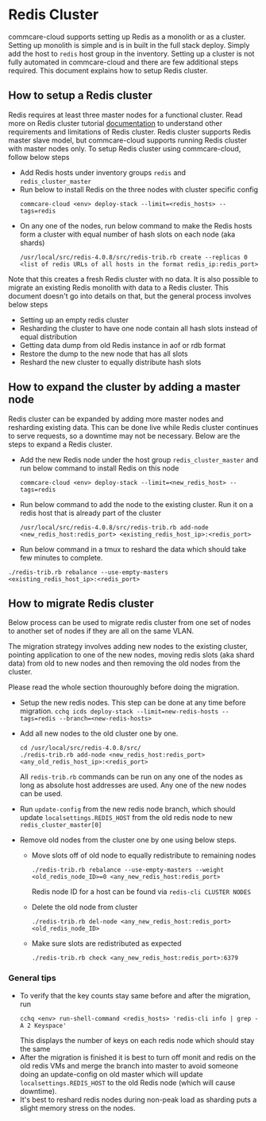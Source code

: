 # Redis Cluster

commcare-cloud supports setting up Redis as a monolith or as a cluster. Setting up monolith is simple and is in built in the full stack deploy. Simply add the host to `redis` host group in the inventory. Setting up a cluster is not fully automated in commcare-cloud and there are few additional steps required. This document explains how to setup Redis cluster.

## How to setup a Redis cluster

Redis requires at least three master nodes for a functional cluster. Read more on Redis cluster tutorial [documentation]([https://redis.io/topics/cluster-tutorial](https://redis.io/topics/cluster-tutorial)) to understand other requirements and limitations of Redis cluster. Redis cluster supports Redis master slave model, but commcare-cloud supports running Redis cluster with master nodes only. To setup Redis cluster using commcare-cloud, follow below steps

- Add Redis hosts under inventory groups `redis` and `redis_cluster_master`
- Run below to install Redis on the three nodes with cluster specific config
  ```
  commcare-cloud <env> deploy-stack --limit=<redis_hosts> --tags=redis
  ```
- On any one of the nodes, run below command to make the Redis hosts form a cluster with equal number of hash slots on each node (aka shards)
   ```
   /usr/local/src/redis-4.0.8/src/redis-trib.rb create --replicas 0 <list of redis URLs of all hosts in the format redis_ip:redis_port>
   ```

Note that this creates a fresh Redis cluster with no data. It is also possible to migrate an existing Redis monolith with data to a Redis cluster. This document doesn't go into details on that, but the general process involves below steps
- Setting up an empty redis cluster
- Resharding the cluster to have one node contain all hash slots instead of equal distribution
- Getting data dump from old Redis instance in aof or rdb format
- Restore the dump to the new node that has all slots
- Reshard the new cluster to equally distribute hash slots

## How to expand the cluster by adding a master node

Redis cluster can be expanded by adding more master nodes and resharding existing data. This can be done live while Redis cluster continues to serve requests, so a downtime may not be necessary. Below are the steps to expand a Redis cluster.

- Add the new Redis node under the host group `redis_cluster_master` and run below command to install Redis on this node
  ```
  commcare-cloud <env> deploy-stack --limit=<new_redis_host> --tags=redis
  ```
- Run below command  to add the node to the existing cluster. Run it on a redis host that is already part of the cluster 
   ```
  /usr/local/src/redis-4.0.8/src/redis-trib.rb add-node <new_redis_host:redis_port> <existing_redis_host_ip>:<redis_port>
  ```
- Run below command in a tmux to reshard the data which should take few minutes to complete.
```
./redis-trib.rb rebalance --use-empty-masters <existing_redis_host_ip>:<redis_port>
```

## How to migrate Redis cluster

Below process can be used to migrate redis cluster from one set of nodes to another set of nodes if they are all on the same VLAN.

The migration strategy involves adding new nodes to the existing cluster, pointing application to one of the new nodes, moving redis slots (aka  shard data) from old to new nodes and then removing the old nodes from the cluster.

Please read the whole section thouroughly before doing the migration.


- Setup the new redis nodes. This step can be done at any time before migration.
  `cchq icds deploy-stack --limit=new-redis-hosts --tags=redis --branch=<new-redis-hosts>`

- Add all new nodes to the old cluster one by one.
  ```
  cd /usr/local/src/redis-4.0.8/src/
  ./redis-trib.rb add-node <new_redis_host:redis_port> <any_old_redis_host_ip>:<redis_port>
  ```
  All `redis-trib.rb` commands can be run on any one of the nodes as long as absolute host addresses are used. Any one of the new nodes can be used.

- Run `update-config` from the new redis node branch, which should update `localsettings.REDIS_HOST` from the old redis node to new `redis_cluster_master[0]`

- Remove old nodes from the cluster one by one using below steps.
  - Move slots off of old node to equally redistribute to remaining nodes
    ```
    ./redis-trib.rb rebalance --use-empty-masters --weight <old_redis_node_ID>=0 <any_new_redis_host:redis_port>
    ```
    Redis node ID for a host can be found via `redis-cli CLUSTER NODES`

  - Delete the old node from cluster
    ```
    ./redis-trib.rb del-node <any_new_redis_host:redis_port> <old_redis_node_ID>
     ```
  - Make sure slots are redistributed as expected
    ```
    ./redis-trib.rb check <any_new_redis_host:redis_port>:6379
    ```

### General tips

- To verify that the key counts stay same before and after the migration, run
  ```
  cchq <env> run-shell-command <redis_hosts> 'redis-cli info | grep -A 2 Keyspace'
  ```
  This displays the number of keys on each redis node which should stay the same
- After the migration is finished it is best to turn off monit and redis on the old redis VMs and merge the branch into master to avoid someone doing an update-config on old master which will update `localsettings.REDIS_HOST` to the old Redis node (which will cause downtime).
- It's best to reshard redis nodes during non-peak load as sharding puts a slight memory stress on the nodes.